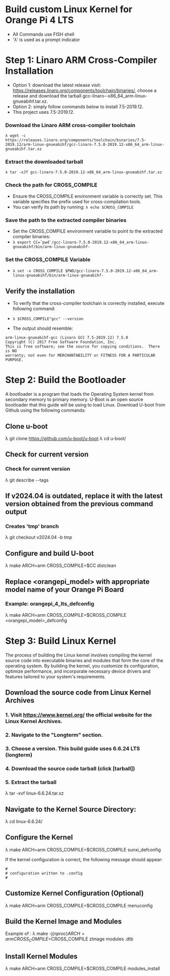 # Build custom Linux Kernel for Orange Pi 4 LTS
- All Commands use FISH shell
- 'λ' is used as a prompt indicator

# Step 1: Linaro ARM Cross-Compiler Installation
- Option 1: download the latest release visit: https://releases.linaro.org/components/toolchain/binaries/, choose a release and download the tarball gcc-linaro--x86_64_arm-linux-gnueabihf.tar.xz.
- Option 2: simply follow commands below to install 7.5-2019.12. 
- This project uses 7.5-2019.12.

### Download the Linaro ARM cross-compiler toolchain
```λ wget -c https://releases.linaro.org/components/toolchain/binaries/7.5-2019.12/arm-linux-gnueabihf/gcc-linaro-7.5.0-2019.12-x86_64_arm-linux-gnueabihf.tar.xz```

### Extract the downloaded tarball
```λ tar -xJf gcc-linaro-7.5.0-2019.12-x86_64_arm-linux-gnueabihf.tar.xz```

### Check the path for CROSS_COMPILE
- Ensure the CROSS_COMPILE environment variable is correctly set. This variable specifies the prefix used for cross-compilation tools.
- You can verify its path by running:
```λ echo $CROSS_COMPILE```

### Save the path to the extracted compiler binaries
- Set the CROSS_COMPILE environment variable to point to the extracted compiler binaries: 
- ```λ export CC=`pwd`/gcc-linaro-7.5.0-2019.12-x86_64_arm-linux-gnueabihf/bin/arm-linux-gnueabihf-```

### Set the CROSS_COMPILE Variable
- ```λ set -x CROSS_COMPILE $PWD/gcc-linaro-7.5.0-2019.12-x86_64_arm-linux-gnueabihf/bin/arm-linux-gnueabihf-```

## Verify the installation
- To verify that the cross-compiler toolchain is correctly installed, execute following command:
- ```λ $CROSS_COMPILE"gcc" --version```

- The output should resemble:
```
arm-linux-gnueabihf-gcc (Linaro GCC 7.5-2019.12) 7.5.0
Copyright (C) 2017 Free Software Foundation, Inc.
This is free software; see the source for copying conditions.  There is NO
warranty; not even for MERCHANTABILITY or FITNESS FOR A PARTICULAR PURPOSE.
```

# Step 2: Build the Bootloader
A bootloader is a program that loads the Operating System kernel from secondary memory to primary memory. U-Boot is an open source bootloader that this guide will be using to load Linux. Download U-boot from Github using the following commands:

## Clone u-boot
λ git clone https://github.com/u-boot/u-boot
λ cd u-boot/

## Check for current version
### Check for current version
λ git describe --tags

## If v2024.04 is outdated, replace it with the latest version obtained from the previous command output 
### Creates 'tmp' branch
λ git checkout v2024.04 -b tmp

## Configure and build U-boot
λ make ARCH=arm CROSS_COMPILE=$CC distclean

## Replace <orangepi_model> with appropriate model name of your Orange Pi Board
### Example: orangepi_4_lts_defconfig
λ make ARCH=arm CROSS_COMPILE=$CROSS_COMPILE <orangepi_model>_defconfig 

# Step 3: Build Linux Kernel
The process of building the Linux kernel involves compiling the kernel source code into executable binaries and modules that form the core of the operating system. By building the kernel, you customize its configuration, optimize performance, and incorporate necessary device drivers and features tailored to your system's requirements.

## Download the source code from Linux Kernel Archives
### 1. Visit https://www.kernel.org/ the official website for the Linux Kernel Archives.
### 2. Navigate to the "Longterm" section. 
### 3. Choose a version. This build guide uses 6.6.24 LTS (longterm)
### 4. Download the source code tarball (click [tarball])
### 5. Extract the tarball
λ tar -xvf linux-6.6.24.tar.xz

## Navigate to the Kernel Source Directory:
λ cd linux-6.6.24/

## Configure the Kernel
λ make ARCH=arm CROSS_COMPILE=$CROSS_COMPILE sunxi_defconfig

If the kernel configuration is correct, the following message should appear:
```
#
# configuration written to .config
#
```
## Customize Kernel Configuration (Optional)
λ make ARCH=arm CROSS_COMPILE=$CROSS_COMPILE menuconfig

## Build the Kernel Image and Modules
Example of <board>: 
λ make -j$(nproc) ARCH=arm CROSS_COMPILE=$CROSS_COMPILE zImage modules <board>.dtb

## Install Kernel Modules
λ make ARCH=arm CROSS_COMPILE=$CROSS_COMPILE modules_install
